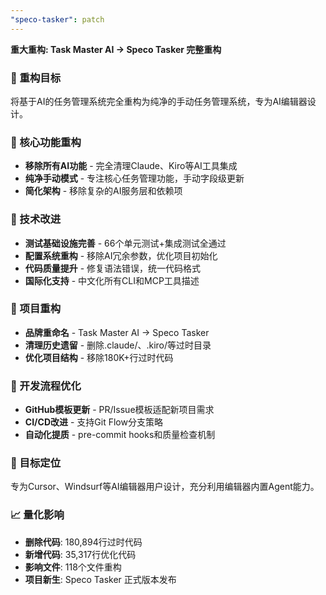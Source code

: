 ```yaml
---
"speco-tasker": patch
---
```


**重大重构: Task Master AI → Speco Tasker 完整重构**

### 🎯 重构目标
将基于AI的任务管理系统完全重构为纯净的手动任务管理系统，专为AI编辑器设计。

### 🚀 核心功能重构
- **移除所有AI功能** - 完全清理Claude、Kiro等AI工具集成
- **纯净手动模式** - 专注核心任务管理功能，手动字段级更新
- **简化架构** - 移除复杂的AI服务层和依赖项

### 🔧 技术改进
- **测试基础设施完善** - 66个单元测试+集成测试全通过
- **配置系统重构** - 移除AI冗余参数，优化项目初始化
- **代码质量提升** - 修复语法错误，统一代码格式
- **国际化支持** - 中文化所有CLI和MCP工具描述

### 📝 项目重构
- **品牌重命名** - Task Master AI → Speco Tasker
- **清理历史遗留** - 删除.claude/、.kiro/等过时目录
- **优化项目结构** - 移除180K+行过时代码

### 🔄 开发流程优化
- **GitHub模板更新** - PR/Issue模板适配新项目需求
- **CI/CD改进** - 支持Git Flow分支策略
- **自动化提质** - pre-commit hooks和质量检查机制

### 🎯 目标定位
专为Cursor、Windsurf等AI编辑器用户设计，充分利用编辑器内置Agent能力。

### 📈 量化影响
- **删除代码**: 180,894行过时代码
- **新增代码**: 35,317行优化代码
- **影响文件**: 118个文件重构
- **项目新生**: Speco Tasker 正式版本发布
